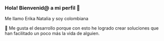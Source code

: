### Hola! Bienvenid@ a mi perfil 👋

Me llamo Erika Natalia y soy colombiana

🌱 Me gusta el desarrollo porque con esto he logrado crear soluciones que han facilitado un poco más la vida de alguien.

<!-- [![logo-Centro.png](https://i.postimg.cc/QN0Cqx4M/logo-Centro.png)](https://postimg.cc/yW371Bzq) -->

<!--
**ErikaNatalia/ErikaNatalia** is a ✨ _special_ ✨ repository because its `README.md` (this file) appears on your GitHub profile.

Here are some ideas to get you started:

- 🔭 I’m currently working on ...
- 🌱 I’m currently learning ...
- 👯 I’m looking to collaborate on ...
- 🤔 I’m looking for help with ...
- 💬 Ask me about ...
- 📫 How to reach me: ...
- 😄 Pronouns: ...
- ⚡ Fun fact: ...
-->
